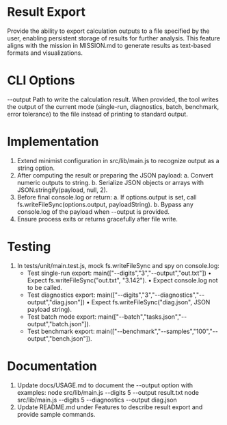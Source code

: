 # Result Export

Provide the ability to export calculation outputs to a file specified by the user, enabling persistent storage of results for further analysis. This feature aligns with the mission in MISSION.md to generate results as text-based formats and visualizations.

# CLI Options

--output <filepath>  Path to write the calculation result. When provided, the tool writes the output of the current mode (single-run, diagnostics, batch, benchmark, error tolerance) to the file instead of printing to standard output.

# Implementation

1. Extend minimist configuration in src/lib/main.js to recognize output as a string option.
2. After computing the result or preparing the JSON payload:
   a. Convert numeric outputs to string.
   b. Serialize JSON objects or arrays with JSON.stringify(payload, null, 2).
3. Before final console.log or return:
   a. If options.output is set, call fs.writeFileSync(options.output, payloadString).
   b. Bypass any console.log of the payload when --output is provided.
4. Ensure process exits or returns gracefully after file write.

# Testing

1. In tests/unit/main.test.js, mock fs.writeFileSync and spy on console.log:
   - Test single-run export: main(["--digits","3","--output","out.txt"])
     • Expect fs.writeFileSync("out.txt", "3.142").
     • Expect console.log not to be called.
   - Test diagnostics export: main(["--digits","3","--diagnostics","--output","diag.json"])
     • Expect fs.writeFileSync("diag.json", JSON payload string).
   - Test batch mode export: main(["--batch","tasks.json","--output","batch.json"]).
   - Test benchmark export: main(["--benchmark","--samples","100","--output","bench.json"]).

# Documentation

1. Update docs/USAGE.md to document the --output option with examples:
   node src/lib/main.js --digits 5 --output result.txt
   node src/lib/main.js --digits 5 --diagnostics --output diag.json
2. Update README.md under Features to describe result export and provide sample commands.